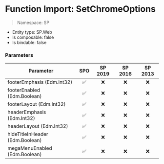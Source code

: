 # Function Import: SetChromeOptions

> Namespace: SP

- Entity type: SP.Web
- Is composable: false
- Is bindable: false

### Parameters

Parameter | SPO | SP 2019 | SP 2016 | SP 2013
----------|:---:|:-------:|:-------:|:-------:
footerEmphasis (Edm.Int32) | ✅ | ❌ | ❌ | ❌
footerEnabled (Edm.Boolean) | ✅ | ❌ | ❌ | ❌
footerLayout (Edm.Int32) | ✅ | ❌ | ❌ | ❌
headerEmphasis (Edm.Int32) | ✅ | ❌ | ❌ | ❌
headerLayout (Edm.Int32) | ✅ | ❌ | ❌ | ❌
hideTitleInHeader (Edm.Boolean) | ✅ | ❌ | ❌ | ❌
megaMenuEnabled (Edm.Boolean) | ✅ | ❌ | ❌ | ❌